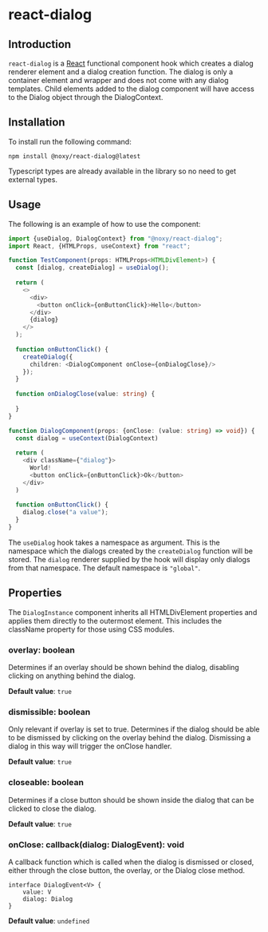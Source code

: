 # react-dialog

## Introduction

`react-dialog` is a [React](https://reactjs.org/) functional component hook which creates a dialog renderer element and a dialog creation function.
The dialog is only a container element and wrapper and does not come with any dialog templates.
Child elements added to the dialog component will have access to the Dialog object through the DialogContext.

## Installation

To install run the following command:

```shell
npm install @noxy/react-dialog@latest
```

Typescript types are already available in the library so no need to get external types.

## Usage

The following is an example of how to use the component:

```typescript jsx
import {useDialog, DialogContext} from "@noxy/react-dialog";
import React, {HTMLProps, useContext} from "react";

function TestComponent(props: HTMLProps<HTMLDivElement>) {
  const [dialog, createDialog] = useDialog();
  
  return (
    <>
      <div>
        <button onClick={onButtonClick}>Hello</button>
      </div>
      {dialog}
    </>
  );
  
  function onButtonClick() {
    createDialog({
      children: <DialogComponent onClose={onDialogClose}/>
    });
  }
  
  function onDialogClose(value: string) {
  
  }
}

function DialogComponent(props: {onClose: (value: string) => void}) {
  const dialog = useContext(DialogContext)
  
  return (
    <div className={"dialog"}>
      World!
      <button onClick={onButtonClick}>Ok</button>
    </div>
  )
  
  function onButtonClick() {
    dialog.close("a value");
  }
}

```

The `useDialog` hook takes a namespace as argument. This is the namespace which the dialogs created by the `createDialog` function will be stored.
The `dialog` renderer supplied by the hook will display only dialogs from that namespace. The default namespace is `"global"`.

## Properties

The `DialogInstance` component inherits all HTMLDivElement properties and applies them directly to the outermost element.
This includes the className property for those using CSS modules.

### overlay: boolean

Determines if an overlay should be shown behind the dialog, disabling clicking on anything behind the dialog.

**Default value**: `true`

### dismissible: boolean

Only relevant if overlay is set to true.
Determines if the dialog should be able to be dismissed by clicking on the overlay behind the dialog.
Dismissing a dialog in this way will trigger the onClose handler.

**Default value**: `true`

### closeable: boolean

Determines if a close button should be shown inside the dialog that can be clicked to close the dialog.

**Default value**: `true`

### onClose: callback(dialog: DialogEvent): void

A callback function which is called when the dialog is dismissed or closed, either through the close button, the overlay, or the Dialog close method.

```
interface DialogEvent<V> {
    value: V
    dialog: Dialog
}
```

**Default value**: `undefined`
